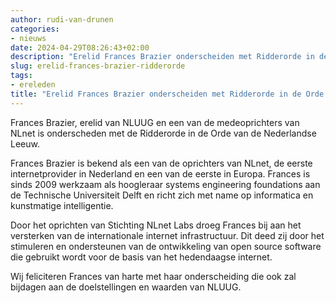 ```yaml
---
author: rudi-van-drunen
categories:
- nieuws
date: 2024-04-29T08:26:43+02:00
description: "Erelid Frances Brazier onderscheiden met Ridderorde in de Orde van de Nederlandse Leeuw"
slug: erelid-frances-brazier-ridderorde
tags:
- ereleden
title: "Erelid Frances Brazier onderscheiden met Ridderorde in de Orde van de Nederlandse Leeuw"
---
```


Frances Brazier, erelid van NLUUG en een van de medeoprichters van NLnet is onderscheden met de Ridderorde in de Orde van de Nederlandse Leeuw.

Frances Brazier is bekend als een van de oprichters van NLnet, de eerste internetprovider in Nederland en een van de eerste in Europa. Frances is sinds 2009 werkzaam als hoogleraar systems engineering foundations aan de Technische Universiteit Delft en richt zich met name op informatica en kunstmatige intelligentie.

Door het oprichten van Stichting NLnet Labs droeg Frances bij aan het versterken van de internationale internet infrastructuur. Dit deed zij door het stimuleren en ondersteunen van de ontwikkeling van open source software die gebruikt wordt voor de basis van het hedendaagse internet.

Wij feliciteren Frances van harte met haar onderscheiding die ook zal bijdagen aan de doelstellingen en waarden van NLUUG.
